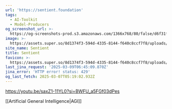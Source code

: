 ```yaml
---
url: 'https://sentient.foundation'
tags:
  - AI-Toolkit
  - Model-Producers
og_screenshot_url: >-
  https://og-screenshots-prod.s3.amazonaws.com/1366x768/80/false/d6f31fc3af970c2b6d3f9d08130d76392a560a32f16beafb12bd8afde9d4b758.jpeg
image: >-
  https://assets.super.so/8d1374f3-594d-4335-8144-f640c8ccf7f8/uploads/cover/0c89c4e0-9af3-4e4b-a598-094e74ad4549.png
site_name: Sentient
title: Sentient
favicon: >-
  https://assets.super.so/8d1374f3-594d-4335-8144-f640c8ccf7f8/uploads/favicon/e30dd467-a2cf-4a9e-b86e-8d72fe23a00f.png
last_jina_request: '2025-03-09T06:45:09.870Z'
jina_error: 'HTTP error! status: 429'
og_last_fetch: 2025-03-07T05:19:02.932Z
---
```


https://youtu.be/saxZ1-11YL0?si=BWFU_a5FGf03dPes

[[Artificial General Intelligence|AGI]]
